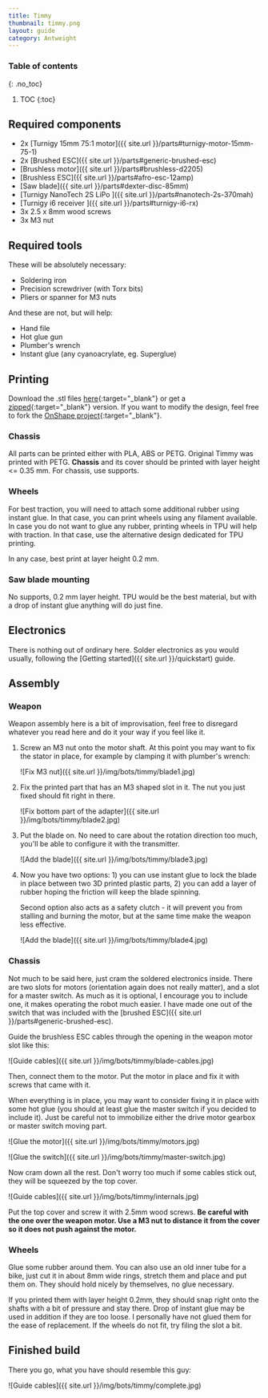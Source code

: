 ```yaml
---
title: Timmy
thumbnail: timmy.png
layout: guide
category: Antweight
---
```



### Table of contents
{: .no_toc}
1. TOC
{:toc}

## Required components
* 2x [Turnigy 15mm 75:1 motor]({{ site.url }}/parts#turnigy-motor-15mm-75-1)
* 2x [Brushed ESC]({{ site.url }}/parts#generic-brushed-esc)
* [Brushless motor]({{ site.url }}/parts#brushless-d2205)
* [Brushless ESC]({{ site.url }}/parts#afro-esc-12amp)
* [Saw blade]({{ site.url }}/parts#dexter-disc-85mm)
* [Turnigy NanoTech 2S LiPo ]({{ site.url }}/parts#nanotech-2s-370mah)
* [Turnigy i6 receiver ]({{ site.url }}/parts#turnigy-i6-rx)
* 3x 2.5 x 8mm wood screws
* 3x M3 nut

## Required tools
These will be absolutely necessary:
* Soldering iron
* Precision screwdriver (with Torx bits)
* Pliers or spanner for M3 nuts

And these are not, but will help:
* Hand file
* Hot glue gun
* Plumber's wrench
* Instant glue (any cyanoacrylate, eg. Superglue)

## Printing
Download the .stl files [here](https://github.com/Styku/cern-battlebots/tree/master/download/stls/timmy){:target="_blank"}
or get a [zipped](https://github.com/Styku/cern-battlebots/raw/master/download/stls/timmy/timmy-stl.zip){:target="_blank"}
version. If you want to modify the design, feel free to fork the
[OnShape project](https://cad.onshape.com/documents/876aae336eb09ce6dbed248a/w/df23d79c1c15b5b48407cba3/e/a6816d4151a04fb3a5ee5f1b){:target="_blank"}.

### Chassis
All parts can be printed either with PLA, ABS or PETG. Original Timmy was
printed with PETG. __Chassis__ and its cover should be printed with layer height
<= 0.35 mm. For chassis, use supports.

### Wheels
For best traction, you will need to attach some additional rubber using instant
glue. In that case, you can print wheels using any filament available. In case
you do not want to glue any rubber, printing wheels in TPU will help with
traction. In that case, use the alternative design dedicated for TPU printing.

In any case, best print at layer height 0.2 mm.

### Saw blade mounting
No supports, 0.2 mm layer height. TPU would be the best material, but with a
drop of instant glue anything will do just fine.

## Electronics
There is nothing out of ordinary here. Solder electronics as you would usually,
following the [Getting started]({{ site.url }}/quickstart) guide.

## Assembly
### Weapon
Weapon assembly here is a bit of improvisation, feel free to disregard whatever
you read here and do it your way if you feel like it.

1.  Screw an M3 nut onto the motor shaft. At this point you may want to fix the
    stator in place, for example by clamping it with plumber's wrench:

    ![Fix M3 nut]({{ site.url }}/img/bots/timmy/blade1.jpg)

2.  Fix the printed part that has an M3 shaped slot in it. The nut you just
    fixed should fit right in there.

    ![Fix bottom part of the adapter]({{ site.url }}/img/bots/timmy/blade2.jpg)

3.  Put the blade on. No need to care about the rotation direction too much,
    you'll be able to configure it with the transmitter.

    ![Add the blade]({{ site.url }}/img/bots/timmy/blade3.jpg)

4.  Now you have two options: 1) you can use instant glue to lock the blade
    in place between two 3D printed plastic parts, 2) you can add a layer of rubber
    hoping the friction will keep the blade spinning.

    Second option also acts as a safety clutch - it will prevent you from stalling
    and burning the motor, but at the same time make the weapon less effective.

    ![Add the blade]({{ site.url }}/img/bots/timmy/blade4.jpg)

### Chassis
Not much to be said here, just cram the soldered electronics inside. There are
two slots for motors (orientation again does not really matter), and a slot for
a master switch. As much as it is optional, I encourage you to include one, it
makes operating the robot much easier. I have made one out of the switch that
was included with the [brushed ESC]({{ site.url }}/parts#generic-brushed-esc).

Guide the brushless ESC cables through the opening in the weapon motor slot like
this:

![Guide cables]({{ site.url }}/img/bots/timmy/blade-cables.jpg)

Then, connect them to the motor. Put the motor in place and fix it with screws
that came with it.

When everything is in place, you may want to consider fixing it in place with
some hot glue (you should at least glue the master switch if you decided to
include it). Just be careful not to immobilize either the drive motor gearbox
or master switch moving part.

![Glue the motor]({{ site.url }}/img/bots/timmy/motors.jpg)

![Glue the switch]({{ site.url }}/img/bots/timmy/master-switch.jpg)

Now cram down all the rest. Don't worry too much if some cables stick out, they
will be squeezed by the top cover.

![Guide cables]({{ site.url }}/img/bots/timmy/internals.jpg)

Put the top cover and screw it with 2.5mm wood screws. **Be careful with the one
over the weapon motor. Use a M3 nut to distance it from the cover so it does not
push against the motor.**

### Wheels
Glue some rubber around them. You can also use an old inner tube for a bike,
just cut it in about 8mm wide rings, stretch them and place and put them on.
They should hold nicely by themselves, no glue necessary.

If you printed them with layer height 0.2mm, they should snap right onto the
shafts with a bit of pressure and stay there. Drop of instant glue may be used
in addition if they are too loose. I personally have not glued them for the ease
of replacement. If the wheels do not fit, try filing the slot a bit.

## Finished build
There you go, what you have should resemble this guy:

![Guide cables]({{ site.url }}/img/bots/timmy/complete.jpg)
